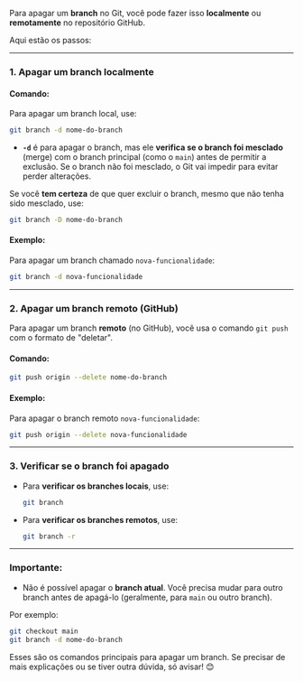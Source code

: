 Para apagar um **branch** no Git, você pode fazer isso **localmente** ou **remotamente** no repositório GitHub.

Aqui estão os passos:

---

### **1. Apagar um branch localmente**

#### **Comando:**
Para apagar um branch local, use:
```bash
git branch -d nome-do-branch
```

- **`-d`** é para apagar o branch, mas ele **verifica se o branch foi mesclado** (merge) com o branch principal (como o `main`) antes de permitir a exclusão. Se o branch não foi mesclado, o Git vai impedir para evitar perder alterações.

Se você **tem certeza** de que quer excluir o branch, mesmo que não tenha sido mesclado, use:
```bash
git branch -D nome-do-branch
```

#### **Exemplo:**
Para apagar um branch chamado `nova-funcionalidade`:
```bash
git branch -d nova-funcionalidade
```

---

### **2. Apagar um branch remoto (GitHub)**

Para apagar um branch **remoto** (no GitHub), você usa o comando `git push` com o formato de "deletar".

#### **Comando:**
```bash
git push origin --delete nome-do-branch
```

#### **Exemplo:**
Para apagar o branch remoto `nova-funcionalidade`:
```bash
git push origin --delete nova-funcionalidade
```

---

### **3. Verificar se o branch foi apagado**

- Para **verificar os branches locais**, use:
  ```bash
  git branch
  ```

- Para **verificar os branches remotos**, use:
  ```bash
  git branch -r
  ```

---

### **Importante**:
- Não é possível apagar o **branch atual**. Você precisa mudar para outro branch antes de apagá-lo (geralmente, para `main` ou outro branch).
  
Por exemplo:
```bash
git checkout main
git branch -d nome-do-branch
```

Esses são os comandos principais para apagar um branch. Se precisar de mais explicações ou se tiver outra dúvida, só avisar! 😊
